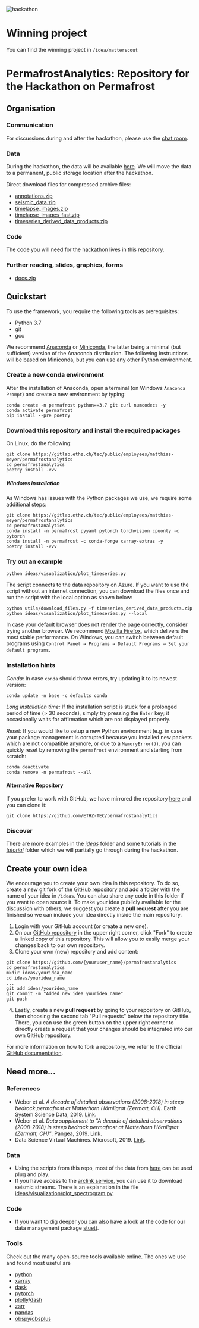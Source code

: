 ![hackathon](https://gitlab.ethz.ch/tec/public/employees/matthias-meyer/permafrostanalytics/uploads/59173d0b6489ef11b5f81fca029b31ab/hackathon.jpg)
# Winning project 
You can find the winning project in `/idea/matterscout`

# PermafrostAnalytics: Repository for the Hackathon on Permafrost

## Organisation

### Communication
For discussions during and after the hackathon, please use the [chat room](https://riot.im/app/#/room/!DncqFOaoXsgUnageDH:matrix.ee.ethz.ch?via=matrix.ee.ethz.ch).

### Data
During the hackathon, the data will be available [here](https://storageaccountperma8980.blob.core.windows.net/hackathon-on-permafrost/README.md). We will move the data to a permanent, public storage location after the hackathon.

Direct download files for compressed archive files:
*  [annotations.zip](https://storageaccountperma8980.blob.core.windows.net/hackathon-on-permafrost/annotations.zip)
*  [seismic_data.zip](https://storageaccountperma8980.blob.core.windows.net/hackathon-on-permafrost/seismic_data.zip)
*  [timelapse_images.zip](https://storageaccountperma8980.blob.core.windows.net/hackathon-on-permafrost/timelapse_images.zip)
*  [timelapse_images_fast.zip](https://storageaccountperma8980.blob.core.windows.net/hackathon-on-permafrost/timelapse_images_fast.zip)
*  [timeseries_derived_data_products.zip](https://storageaccountperma8980.blob.core.windows.net/hackathon-on-permafrost/timeseries_derived_data_products.zip)

### Code
The code you will need for the hackathon lives in this repository.

### Further reading, slides, graphics, forms
*  [docs.zip](https://storageaccountperma8980.blob.core.windows.net/hackathon-on-permafrost/docs.zip)

## Quickstart

To use the framework, you require the following tools as prerequisites:

* Python 3.7
* git
* gcc

We recommend [Anaconda](https://www.anaconda.com/distribution/) or [Miniconda](https://docs.conda.io/en/latest/miniconda.html), the latter being a minimal (but sufficient) version of the Anaconda distribution. The following instructions will be based on Miniconda, but you can use any other Python environment.

### Create a new conda environment

After the installation of Anaconda, open a terminal (on Windows `Anaconda Prompt`) and create a new environment by typing:

```
conda create -n permafrost python==3.7 git curl numcodecs -y
conda activate permafrost
pip install --pre poetry
```

### Download this repository and install the required packages

On Linux, do the following:

```
git clone https://gitlab.ethz.ch/tec/public/employees/matthias-meyer/permafrostanalytics
cd permafrostanalytics
poetry install -vvv
```

##### Windows installation

As Windows has issues with the Python packages we use, we require some additional steps:

```
git clone https://gitlab.ethz.ch/tec/public/employees/matthias-meyer/permafrostanalytics
cd permafrostanalytics
conda install -n permafrost pyyaml pytorch torchvision cpuonly -c pytorch
conda install -n permafrost -c conda-forge xarray-extras -y
poetry install -vvv
```

### Try out an example
```
python ideas/visualization/plot_timeseries.py
```

The script connects to the data repository on Azure. If you want to use the script without an internet connection, you can download the files once and run the script with the local option as shown below:

```
python utils/download_files.py -f timeseries_derived_data_products.zip
python ideas/visualization/plot_timeseries.py --local
```

In case your default browser does not render the page correctly, consider trying another browser. We recommend [Mozilla Firefox](https://www.mozilla.org/en-US/firefox/new/), which delivers the most stable performance.
On Windows, you can switch between default programs using `Control Panel → Programs → Default Programs → Set your default programs`.


### Installation hints

*Conda:* In case `conda` should throw errors, try updating it to its newest version:

    conda update -n base -c defaults conda
    
*Long installation time:* If the installation script is stuck for a prolonged period of time (> 30 seconds), simply try pressing the `Enter` key; it occasionally waits for affirmation which are not displayed properly.

*Reset:* If you would like to setup a new Python environment (e.g. in case your package management is corrupted because you installed new packets which are not compatible anymore, or due to a `MemoryError()`), you can quickly reset by removing the `permafrost` environment and starting from scratch:

```
conda deactivate
conda remove -n permafrost --all
```

#### Alternative Repository
If you prefer to work with GitHub, we have mirrored the repository [here](https://github.com/ETHZ-TEC/permafrostanalytics) and you can clone it:
```
git clone https://github.com/ETHZ-TEC/permafrostanalytics
```

### Discover
There are more examples in the [_ideas_](./ideas) folder and some tutorials in the [_tutorial_](./tutorial) folder which we will partially go through during the hackathon.


## Create your own idea
We encourage you to create your own idea in this repository. To do so, create a new git fork of the [GitHub repository](https://github.com/ETHZ-TEC/permafrostanalytics) and add a folder with the name of your idea in `/ideas`. You can also share any code in this folder if you want to open source it.
To make your idea publicly available for the discussion with others, we suggest you create a **pull request** after you are finished so we can include your idea directly inside the main repository.

1. Login with your GitHub account (or create a new one).
2. On our [GitHub repository](https://github.com/ETHZ-TEC/permafrostanalytics) in the upper right corner, click "Fork" to create a linked copy of this repository. This will allow you to easily merge your changes back to our own repository.
3. Clone your own (new) repository and add content:

```
git clone https://github.com/{youruser_name}/permafrostanalytics
cd permafrostanalytics
mkdir ideas/youridea_name
cd ideas/youridea_name
...
git add ideas/youridea_name
git commit -m "Added new idea youridea_name"
git push
```

4. Lastly, create a new **pull request** by going to your repository on GitHub, then choosing the second tab "Pull requests" below the repository title. There, you can use the green button on the upper right corner to directly create a request that your changes should be integrated into our own GitHub repository.

For more information on how to fork a repository, we refer to the official [GitHub documentation](https://help.github.com/en/github/getting-started-with-github/fork-a-repo).

## Need more...

### References
* Weber et al. *A decade of detailed observations (2008-2018) in steep bedrock permafrost at Matterhorn Hörnligrat (Zermatt, CH)*. Earth System Science Data, 2019. [Link](https://www.earth-syst-sci-data.net/11/1203/2019/).
* Weber et al. *Data supplement to "A decade of detailed observations (2008-2018) in steep bedrock permafrost at Matterhorn Hörnligrat (Zermatt, CH)"*. Pangea, 2019. [Link](https://doi.pangaea.de/10.1594/PANGAEA.897640).
* Data Science Virtual Machines. Microsoft, 2019. [Link](https://azure.microsoft.com/en-us/services/virtual-machines/data-science-virtual-machines/).

### Data
* Using the scripts from this repo, most of the data from [here](https://doi.pangaea.de/10.1594/PANGAEA.897640?format=html#download) can be used plug and play.
* If you have access to the [arclink service](http://arclink.ethz.ch), you can use it to download seismic streams. There is an explanation in the file [ideas/visualization/plot_spectrogram.py](./ideas/visualization/plot_spectrogram.py).


### Code
*  If you want to dig deeper you can also have a look at the code for our data management package [stuett](https://gitlab.ethz.ch/tec/public/employees/matthias-meyer/stuett).

### Tools
Check out the many open-source tools available online. The ones we use and found most useful are
* [python](https://www.python.org/)
* [xarray](http://xarray.pydata.org/)
* [dask](https://dask.org/)
* [pytorch](https://pytorch.org/)
* [plotly](https://plot.ly)/[dash](https://plot.ly/dash/)
* [zarr](https://zarr.readthedocs.io/en/stable/index.html)
* [pandas](https://pandas.pydata.org/)
* [obspy](https://github.com/obspy/obspy/wiki)/[obsplus](https://github.com/niosh-mining/obsplus)
